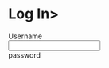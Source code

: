 <!DOCTYPE HTML>
<html>
  <head>
    <title>Halaman Login</title>
    <link rel="stylesheet" href="style.css">
  </head>
  <body>
    <div class="container">
      <h1>Log In></h1>
      <form>
        <label>Username</label><br>
        <input type="text"><br>
        <label>password</label><br>
        <input type="password><br>
        <button>Log In</button>
      </form>
          
          <div>Coppyright @Attem 2024</div>
  </body>
</html>
